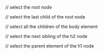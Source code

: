 // select the root node

// select the last child of the root node

// select all the children of the body element

// select the next sibling of the h2 node

// select the parent element of the h1 node
